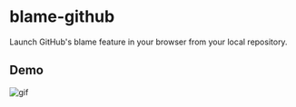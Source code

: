 # blame-github
Launch GitHub's blame feature in your browser from your local repository.

## Demo
![gif](https://i.imgur.com/Uqwv0xy.gif)

